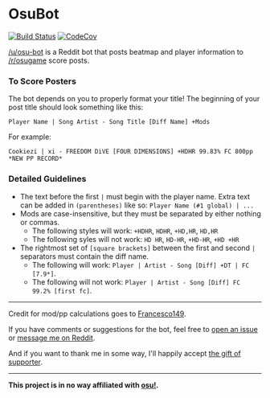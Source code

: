 # OsuBot

[![Build Status](https://travis-ci.org/christopher-dG/OsuBot.jl.svg?branch=master)](https://travis-ci.org/christopher-dG/OsuBot.jl)
[![CodeCov](https://codecov.io/gh/christopher-dG/OsuBot.jl/branch/master/graph/badge.svg)](https://codecov.io/gh/christopher-dG/OsuBot.jl)

[/u/osu-bot](https://reddit.com/u/osu-bot) is a Reddit bot that posts beatmap
and player information to [/r/osugame](https://reddit.com/r/osugame) score posts.


### To Score Posters

The bot depends on you to properly format your title!
The beginning of your post title should look something like this:

```
Player Name | Song Artist - Song Title [Diff Name] +Mods
```

For example:

```
Cookiezi | xi - FREEDOM DiVE [FOUR DIMENSIONS] +HDHR 99.83% FC 800pp *NEW PP RECORD*
```

### Detailed Guidelines

* The text before the first `|` must begin with the player name. Extra text
  can be added in `(parentheses)` like so: ```Player Name (#1 global) | ...```
* Mods are case-insensitive, but they must be separated by either nothing
  or commas.
  * The following styles will work: `+HDHR`, `HDHR`, `+HD,HR`, `HD,HR`
  * The following syles will not work: `HD HR`, `HD-HR`, `+HD-HR`, `+HD +HR`
* The rightmost set of `[square brackets]` between the first and second `|`
  separators must contain the diff name.
  * The following will work:
    ```Player | Artist - Song [Diff] +DT | FC [7.9*]```.
  * The following will not work:
    ```Player | Artist - Song [Diff] FC 99.2% [first fc]```.

***

Credit for mod/pp calculations goes to
[Francesco149](https://github.com/Francesco149/oppai-ng).

If you have comments or suggestions for the bot, feel free to
[open an issue](https://github.com/christopher-dG/osu-bot/issues/new) or
[message me on Reddit](https://reddit.com/message/compose/?to=PM_ME_DOG_PICS_PLS).

And if you want to thank me in some way, I'll happily accept
[the gift of supporter](https://ppy.sh/users/3172543).

***

**This project is in no way affiliated with [osu!](https://osu.ppy.sh).**
